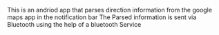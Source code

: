This is an andriod app that parses direction information from the google maps app in the notification bar
The Parsed information is sent via Bluetooth using the help of a bluetooth Service
